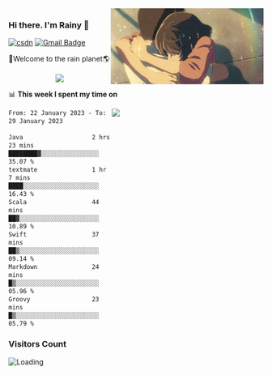 <img  align='right' height="150" src="https://github.com/LikeRainDay/LikeRainDay/blob/master/pic/img_rain_1.gif?raw=true">



### Hi there. I'm Rainy :lemon:

[![csdn](https://img.shields.io/badge/-csdn-c14438?style=flat-square&logo=c&logoColor=white)](https://blog.csdn.net/qq_15807167)
[![Gmail Badge](https://img.shields.io/badge/-gmail-c14438?style=flat-square&logo=Gmail&logoColor=white&link=mailto:houshuai0816@gmail.com)](mailto:houshuai0816@gmail.com)

🚀Welcome to the rain planet🌎

<center>
<img align='center'  src="https://source.unsplash.com/random/1200x600">
</center>

📊 **This week I spent my time on**

<img align='right'   width="300" src="https://github-readme-stats.vercel.app/api?username=LikeRainDay&show_icons=true&title_color=fff&icon_color=79ff97&text_color=9f9f9f&bg_color=151515&count_private=true">

<!--START_SECTION:waka-->

```text
From: 22 January 2023 - To: 29 January 2023

Java                   2 hrs 23 mins   ████████▓░░░░░░░░░░░░░░░░   35.07 %
textmate               1 hr 7 mins     ████░░░░░░░░░░░░░░░░░░░░░   16.43 %
Scala                  44 mins         ██▓░░░░░░░░░░░░░░░░░░░░░░   10.89 %
Swift                  37 mins         ██▒░░░░░░░░░░░░░░░░░░░░░░   09.14 %
Markdown               24 mins         █▒░░░░░░░░░░░░░░░░░░░░░░░   05.96 %
Groovy                 23 mins         █▒░░░░░░░░░░░░░░░░░░░░░░░   05.79 %
```

<!--END_SECTION:waka-->

### Visitors Count
<img align="left" src = "https://profile-counter.glitch.me/LikeRainDay/count.svg" alt ="Loading">
